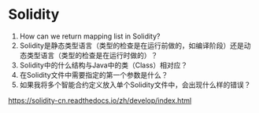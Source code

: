 # Solidity



1. How can we return mapping list in Solidity?
2. Solidity是静态类型语言（类型的检查是在运行前做的，如编译阶段）还是动态类型语言（类型的检查是在运行时做的）？
3. Solidity中的什么结构与Java中的类（Class）相对应？
4. 在Solidity文件中需要指定的第一个参数是什么？
5. 如果我将多个智能合约定义放入单个Solidity文件中，会出现什么样的错误？





https://solidity-cn.readthedocs.io/zh/develop/index.html